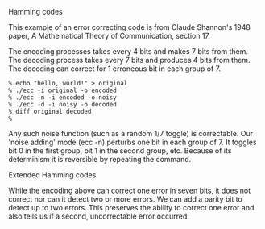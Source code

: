 Hamming codes 

This example of an error correcting code is from Claude Shannon's
1948 paper, A Mathematical Theory of Communication, section 17.

The encoding processes takes every 4 bits and makes 7 bits from them.
The decoding process takes every 7 bits and produces 4 bits from them.
The decoding can correct for 1 erroneous bit in each group of 7.

    % echo "hello, world!" > original
    % ./ecc -i original -o encoded
    % ./ecc -n -i encoded -o noisy
    % ./ecc -d -i noisy -o decoded
    % diff original decoded
    %     

Any such noise function (such as a random 1/7 toggle) is correctable.
Our 'noise adding' mode (ecc -n) perturbs one bit in each group of 7.
It toggles bit 0 in the first group, bit 1 in the second group, etc.
Because of its determinism it is reversible by repeating the command.

Extended Hamming codes

While the encoding above can correct one error in seven bits, it does
not correct nor can it detect two or more errors. We can add a parity
bit to detect up to two errors. This preserves the ability to correct
one error and also tells us if a second, uncorrectable error occurred.

